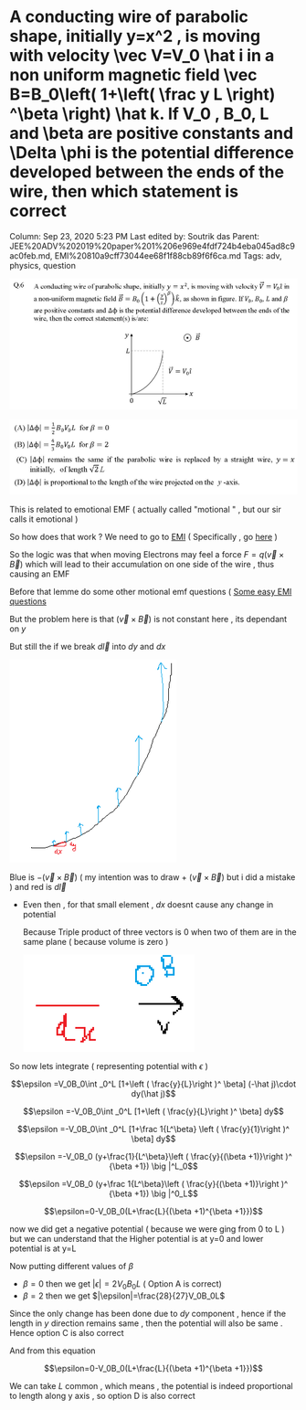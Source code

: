 # A conducting wire of parabolic shape, initially y=x^2 , is moving with velocity \vec V=V_0 \hat i in a non uniform magnetic field \vec B=B_0\left( 1+\left( \frac y L \right) ^\beta \right) \hat k. If V_0 , B_0, L and \beta are positive constants and \Delta \phi is the potential difference developed between the ends of the wire, then which statement is correct

Column: Sep 23, 2020 5:23 PM
Last edited by: Soutrik das
Parent: JEE%20ADV%202019%20paper%201%206e969e4fdf724b4eba045ad8c9ac0feb.md, EMI%20810a9cff73044ee68f1f88cb89f6f6ca.md
Tags: adv, physics, question

![A%20conducting%20wire%20of%20parabolic%20shape,%20initially%20y=%207a79f0c4003140cf8d95b60ea48bb24c/Untitled.png](A%20conducting%20wire%20of%20parabolic%20shape,%20initially%20y=%207a79f0c4003140cf8d95b60ea48bb24c/Untitled.png)

![A%20conducting%20wire%20of%20parabolic%20shape,%20initially%20y=%207a79f0c4003140cf8d95b60ea48bb24c/Untitled%201.png](A%20conducting%20wire%20of%20parabolic%20shape,%20initially%20y=%207a79f0c4003140cf8d95b60ea48bb24c/Untitled%201.png)

This is related to emotional EMF ( actually called "motional " , but our sir calls it emotional ) 

So how does that work ? We need to go to [EMI](EMI%20810a9cff73044ee68f1f88cb89f6f6ca.md) ( Specifically , go [here](EMI%20810a9cff73044ee68f1f88cb89f6f6ca.md) )

So the logic was that when moving Electrons may feel a force $F=q(\vec v \times \vec B )$ which will lead to their accumulation on one side of the wire , thus causing an EMF 

Before that lemme do some other motional emf questions  ( [Some easy EMI questions ](Some%20easy%20EMI%20questions%202397dc1e88fc4cad8627975e358224bf.md) 

But the problem here is that $(\vec v \times \vec B)$ is not constant here , its dependant on $y$ 

But still the if we break $d \vec l$ into $dy$ and $dx$ 

![A%20conducting%20wire%20of%20parabolic%20shape,%20initially%20y=%207a79f0c4003140cf8d95b60ea48bb24c/Untitled%202.png](A%20conducting%20wire%20of%20parabolic%20shape,%20initially%20y=%207a79f0c4003140cf8d95b60ea48bb24c/Untitled%202.png)

Blue is $-(\vec v \times \vec B)$ ( my intention was to draw + $(\vec v \times \vec B)$ but i did a mistake )  and red is $d \vec l$

- Even then , for that small element , $dx$ doesnt cause any change in potential

    Because Triple product of three vectors is $0$ when two of them are in the same plane ( because volume is zero ) 

    ![A%20conducting%20wire%20of%20parabolic%20shape,%20initially%20y=%207a79f0c4003140cf8d95b60ea48bb24c/Untitled%203.png](A%20conducting%20wire%20of%20parabolic%20shape,%20initially%20y=%207a79f0c4003140cf8d95b60ea48bb24c/Untitled%203.png)

So now lets integrate  ( representing potential with $\epsilon$ )

$$\epsilon =V_0B_0\int _0^L [1+\left ( \frac{y}{L}\right )^ \beta] (-\hat j)\cdot dy(\hat j)$$

$$\epsilon =-V_0B_0\int _0^L [1+\left ( \frac{y}{L}\right )^ \beta] dy$$

$$\epsilon =-V_0B_0\int _0^L [1+\frac 1{L^\beta} \left ( \frac{y}{1}\right )^ \beta] dy$$

$$\epsilon =-V_0B_0 (y+\frac{1}{L^\beta}\left ( \frac{y}{(\beta +1)}\right )^ {\beta +1}) \big |^L_0$$

$$\epsilon =V_0B_0 (y+\frac 1{L^\beta}\left ( \frac{y}{(\beta +1)}\right )^ {\beta +1}) \big |^0_L$$

$$\epsilon=0-V_0B_0(L+\frac{L}{(\beta +1)^{\beta +1}})$$

now we did get a negative potential ( because we were ging from 0 to L ) but we can understand that the Higher potential is at y=0 and lower potential is at y=L

Now putting different values of $\beta$

- $\beta=0$ then we get $|\epsilon|=2V_0B_0L$   ( Option A is correct)
- $\beta=2$ then we get $|\epsilon|=\frac{28}{27}V_0B_0L$

Since the only change has been done due to $dy$ component , hence if the length in $y$ direction remains same , then the potential will also be same . Hence option C is also correct 

And from this equation 

$$\epsilon=0-V_0B_0(L+\frac{L}{(\beta +1)^{\beta +1}})$$

We can take $L$ common , which means , the potential is indeed proportional to length along y axis , so option D is also correct